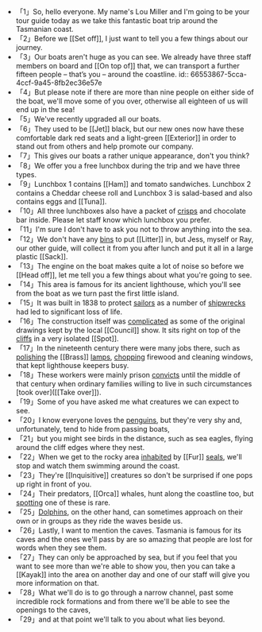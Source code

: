 - 「1」So, hello everyone. My name's Lou Miller and I'm going to be your tour guide today as we take this fantastic boat trip around the Tasmanian coast.
- 「2」Before we [[Set off]], I just want to tell you a few things about our journey.
- 「3」Our boats aren't huge as you can see. We already have three staff members on board and [[On top of]] that, we can transport a further fifteen people – that’s you – around the coastline.
  id:: 66553867-5cca-4ccf-9a45-8fb2ec36e57e
- 「4」But please note if there are more than nine people on either side of the boat, we'll move some of you over, otherwise all eighteen of us will end up in the sea!
- 「5」We've recently upgraded all our boats.
- 「6」They used to be [[Jet]] black, but our new ones now have these comfortable dark red seats and a light-green [[Exterior]] in order to stand out from others and help promote our company.
- 「7」This gives our boats a rather unique appearance, don't you think?
- 「8」We offer you a free lunchbox during the trip and we have three types.
- 「9」Lunchbox 1 contains [[Ham]] and tomato sandwiches. Lunchbox 2 contains a Cheddar cheese roll and Lunchbox 3 is salad-based and also contains eggs and [[Tuna]].
- 「10」All three lunchboxes also have a packet of [crisps]([[Crisp]]) and chocolate bar inside. Please let staff know which lunchbox you prefer.
- 「11」I'm sure I don't have to ask you not to throw anything into the sea.
- 「12」We don't have any [bins]([[Bin]]) to put [[Litter]] in, but Jess, myself or Ray, our other guide, will collect it from you after lunch and put it all in a large plastic [[Sack]].
- 「13」The engine on the boat makes quite a lot of noise so before we [[Head off]], let me tell you a few things about what you're going to see.
- 「14」This area is famous for its ancient lighthouse, which you'll see from the boat as we turn past the first little island.
- 「15」It was built in 1838 to protect [sailors]([[Sailor]]) as a number of [shipwrecks]([[Shipwreck]]) had led to significant loss of life.
- 「16」The construction itself was [complicated]([[Complicate]]) as some of the original drawings kept by the local [[Council]] show. It sits right on top of the [cliffs]([[Cliff]]) in a very isolated [[Spot]].
- 「17」In the nineteenth century there were many jobs there, such as [polishing]([[Polish]]) the [[Brass]] [lamps]([[Lamp]]), [chopping]([[Chop]]) firewood and cleaning windows, that kept lighthouse keepers busy.
- 「18」These workers were mainly prison [convicts]([[Convict]]) until the middle of that century when ordinary families willing to live in such circumstances [took over]([[Take over]]).
- 「19」Some of you have asked me what creatures we can expect to see.
- 「20」I know everyone loves the [penguins](Penguin), but they're very shy and, unfortunately, tend to hide from passing boats,
- 「21」but you might see birds in the distance, such as sea eagles, flying around the cliff edges where they nest.
- 「22」When we get to the rocky area [inhabited]([[Inhabit]]) by [[Fur]] [seals]([[Seal]]), we'll stop and watch them swimming around the coast.
- 「23」They're [[Inquisitive]] creatures so don't be surprised if one pops up right in front of you.
- 「24」Their predators, [[Orca]] whales, hunt along the coastline too, but [spotting]([[Spot]]) one of these is rare.
- 「25」[Dolphins]([[Dolphin]]), on the other hand, can sometimes approach on their own or in groups as they ride the waves beside us.
- 「26」Lastly, I want to mention the caves. Tasmania is famous for its caves and the ones we'll pass by are so amazing that people are lost for words when they see them.
- 「27」They can only be approached by sea, but if you feel that you want to see more than we're able to show you, then you can take a [[Kayak]] into the area on another day and one of our staff will give you more information on that.
- 「28」What we'll do is to go through a narrow channel, past some incredible rock formations and from there we'll be able to see the openings to the caves,
- 「29」and at that point we'll talk to you about what lies beyond.